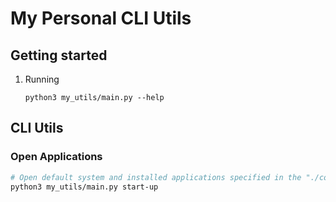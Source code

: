 # My Personal CLI Utils

## Getting started

1. Running
    ```
    python3 my_utils/main.py --help
    ```

## CLI Utils

### Open Applications

```sh
# Open default system and installed applications specified in the "./config/my-apps.json" file.
python3 my_utils/main.py start-up
```